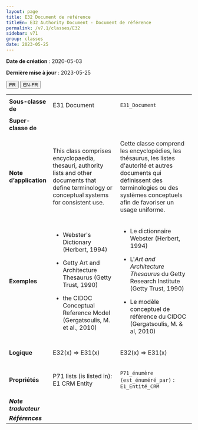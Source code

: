 ```yaml
---
layout: page
title: E32 Document de référence
titleEn: E32 Authority Document - Document de référence
permalink: /v7.1/classes/E32
sidebar: v71
group: classes
date: 2023-05-25
---
```


**Date de création** : 2020-05-03

**Dernière mise à jour** : 2023-05-25

<div class="lang-buttons">
 <button id="fr" class="activate">FR</button>
 <button id="en-fr">EN-FR</button>
</div>

<table>
<tbody>
<tr>
<td><strong>Sous-classe de</strong></td>
<td class="en">
<p>E31 Document</p>
</td>
<td>
<p><code class="language-plaintext highlighter-rouge">E31_Document</code></p>
</td>
</tr>
<tr>
<td><strong>Super-classe de</strong></td>
<td class="en">
</td>
<td>
</td>
</tr>
<tr>
<td><strong>Note d’application</strong></td>
<td class="en">
<p>This class comprises encyclopaedia, thesauri, authority lists and other documents that define terminology or conceptual systems for consistent use.</p>
</td>
<td>
<p>Cette classe comprend les encyclopédies, les thésaurus, les listes d'autorité et autres documents qui définissent des terminologies ou des systèmes conceptuels afin de favoriser un usage uniforme.</p>
</td>
</tr>
<tr>
<td><strong>Exemples</strong></td>
<td class="en">
<ul>
<li><p>Webster's Dictionary (Herbert, 1994)</p>
</li>
<li><p>Getty Art and Architecture Thesaurus (Getty Trust, 1990)</p>
</li>
<li><p>the CIDOC Conceptual Reference Model (Gergatsoulis, M. et al., 2010)</p>
</li>
</ul>
</td>
<td>
<ul>
<li><p>Le dictionnaire Webster (Herbert, 1994)</p>
</li>
<li><p>L'<em>Art and Architecture Thesaurus</em> du Getty Research Institute (Getty Trust, 1990)</p>
</li>
<li><p>Le  modèle conceptuel de référence du CIDOC (Gergatsoulis, M. & al, 2010)</p>
</li>
</ul>
</td>
</tr>
<tr>
<td><strong>Logique</strong></td>
<td class="en">
<p>E32(x) ⇒ E31(x)</p>
</td>
<td>
<p>E32(x) ⇒ E31(x)</p>
</td>
</tr>
<tr>
<td><strong>Propriétés</strong></td>
<td class="en">
<p>P71 lists (is listed in): E1 CRM Entity</p>
</td>
<td>
<p><code class="language-plaintext highlighter-rouge">P71_énumère (est_énuméré_par)</code> : <code class="language-plaintext highlighter-rouge">E1_Entité_CRM</code></p>
</td>
</tr>
<tr>
<td><strong><em>Note traducteur</em></strong></td>
<td colspan="2">
</td>
</tr>
<tr>
<td><strong><em>Références</em></strong></td>
<td colspan="2">
</td>
</tr>
</tbody>
</table>

